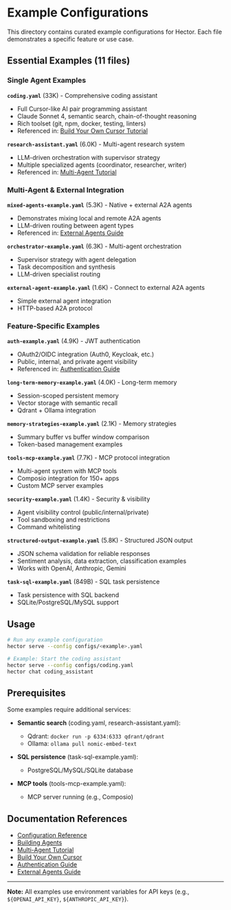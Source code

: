 # Example Configurations

This directory contains curated example configurations for Hector. Each file demonstrates a specific feature or use case.

## Essential Examples (11 files)

### Single Agent Examples

**`coding.yaml`** (33K) - Comprehensive coding assistant
- Full Cursor-like AI pair programming assistant
- Claude Sonnet 4, semantic search, chain-of-thought reasoning
- Rich toolset (git, npm, docker, testing, linters)
- Referenced in: [Build Your Own Cursor Tutorial](../docs/TUTORIAL_CURSOR.md)

**`research-assistant.yaml`** (6.0K) - Multi-agent research system
- LLM-driven orchestration with supervisor strategy
- Multiple specialized agents (coordinator, researcher, writer)
- Referenced in: [Multi-Agent Tutorial](../docs/TUTORIAL_MULTI_AGENT.md)

### Multi-Agent & External Integration

**`mixed-agents-example.yaml`** (5.3K) - Native + external A2A agents
- Demonstrates mixing local and remote A2A agents
- LLM-driven routing between agent types
- Referenced in: [External Agents Guide](../docs/EXTERNAL_AGENTS.md)

**`orchestrator-example.yaml`** (6.3K) - Multi-agent orchestration
- Supervisor strategy with agent delegation
- Task decomposition and synthesis
- LLM-driven specialist routing

**`external-agent-example.yaml`** (1.6K) - Connect to external A2A agents
- Simple external agent integration
- HTTP-based A2A protocol

### Feature-Specific Examples

**`auth-example.yaml`** (4.9K) - JWT authentication
- OAuth2/OIDC integration (Auth0, Keycloak, etc.)
- Public, internal, and private agent visibility
- Referenced in: [Authentication Guide](../docs/AUTHENTICATION.md)

**`long-term-memory-example.yaml`** (4.0K) - Long-term memory
- Session-scoped persistent memory
- Vector storage with semantic recall
- Qdrant + Ollama integration

**`memory-strategies-example.yaml`** (2.1K) - Memory strategies
- Summary buffer vs buffer window comparison
- Token-based management examples

**`tools-mcp-example.yaml`** (7.7K) - MCP protocol integration
- Multi-agent system with MCP tools
- Composio integration for 150+ apps
- Custom MCP server examples

**`security-example.yaml`** (1.4K) - Security & visibility
- Agent visibility control (public/internal/private)
- Tool sandboxing and restrictions
- Command whitelisting

**`structured-output-example.yaml`** (5.8K) - Structured JSON output
- JSON schema validation for reliable responses
- Sentiment analysis, data extraction, classification examples
- Works with OpenAI, Anthropic, Gemini

**`task-sql-example.yaml`** (849B) - SQL task persistence
- Task persistence with SQL backend
- SQLite/PostgreSQL/MySQL support

## Usage

```bash
# Run any example configuration
hector serve --config configs/<example>.yaml

# Example: Start the coding assistant
hector serve --config configs/coding.yaml
hector chat coding_assistant
```

## Prerequisites

Some examples require additional services:

- **Semantic search** (coding.yaml, research-assistant.yaml):
  - Qdrant: `docker run -p 6334:6333 qdrant/qdrant`
  - Ollama: `ollama pull nomic-embed-text`

- **SQL persistence** (task-sql-example.yaml):
  - PostgreSQL/MySQL/SQLite database

- **MCP tools** (tools-mcp-example.yaml):
  - MCP server running (e.g., Composio)

## Documentation References

- [Configuration Reference](../docs/CONFIGURATION.md)
- [Building Agents](../docs/AGENTS.md)
- [Multi-Agent Tutorial](../docs/TUTORIAL_MULTI_AGENT.md)
- [Build Your Own Cursor](../docs/TUTORIAL_CURSOR.md)
- [Authentication Guide](../docs/AUTHENTICATION.md)
- [External Agents Guide](../docs/EXTERNAL_AGENTS.md)

---

**Note:** All examples use environment variables for API keys (e.g., `${OPENAI_API_KEY}`, `${ANTHROPIC_API_KEY}`).
